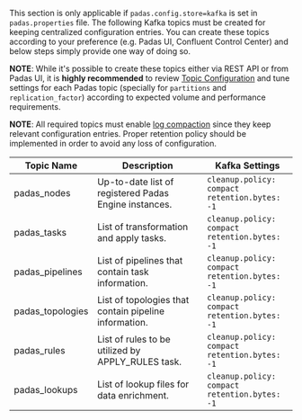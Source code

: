 This section is only applicable if `padas.config.store=kafka` is set in `padas.properties` file.  The following Kafka topics must be created for keeping centralized configuration entries. You can create these topics according to your preference (e.g. Padas UI, Confluent Control Center) and below steps simply provide one way of doing so.

**NOTE**: While it's possible to create these topics either via REST API or from Padas UI, it is **highly recommended** to review [Topic Configuration](https://docs.confluent.io/platform/current/installation/configuration/topic-configs.html) and tune settings for each Padas topic (specially for `partitions` and `replication_factor`) according to expected volume and performance requirements.

**NOTE**: All required topics must enable [log compaction](https://kafka.apache.org/documentation.html#compaction) since they keep relevant configuration entries.  Proper retention policy should be implemented in order to avoid any loss of configuration.


| Topic Name       | Description                                           | Kafka Settings      |
| -------------    | -----------------------------------                   | ------------------- |
| padas_nodes      | Up-to-date list of registered Padas Engine instances. | `cleanup.policy: compact`<br/>`retention.bytes: -1` |
| padas_tasks      | List of transformation and apply tasks.               | `cleanup.policy: compact`<br/>`retention.bytes: -1` |
| padas_pipelines  | List of pipelines that contain task information.      | `cleanup.policy: compact`<br/>`retention.bytes: -1` |
| padas_topologies | List of topologies that contain pipeline information. | `cleanup.policy: compact`<br/>`retention.bytes: -1` |
| padas_rules      | List of rules to be utilized by APPLY_RULES task.     | `cleanup.policy: compact`<br/>`retention.bytes: -1` |
| padas_lookups    | List of lookup files for data enrichment.             | `cleanup.policy: compact`<br/>`retention.bytes: -1` |
